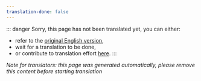 ```yaml
---
translation-done: false
---
```

::: danger
Sorry, this page has not been translated yet, you can either:
- refer to the [original English version](<../../../zh/about/moderators.md>),
- wait for a translation to be done,
- or contribute to translation effort [here](https://github.com/bsmg/wiki).
:::

_Note for translators: this page was generated automatically, please remove this content before starting translation_
